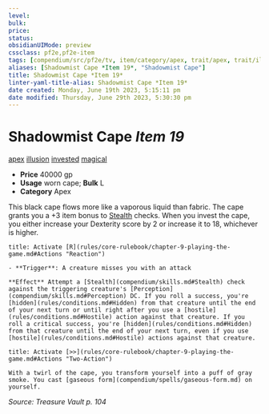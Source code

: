 ```yaml
---
level:
bulk:
price:
status:
obsidianUIMode: preview
cssclass: pf2e,pf2e-item
tags: [compendium/src/pf2e/tv, item/category/apex, trait/apex, trait/illusion, trait/invested, trait/magical]
aliases: [Shadowmist Cape *Item 19*, "Shadowmist Cape"]
title: Shadowmist Cape *Item 19*
linter-yaml-title-alias: Shadowmist Cape *Item 19*
date created: Monday, June 19th 2023, 5:15:11 pm
date modified: Thursday, June 29th 2023, 5:30:30 pm
---
```


# Shadowmist Cape *Item 19*

[apex](rules/traits/apex.md) [illusion](rules/traits/illusion.md) [invested](rules/traits/invested.md) [magical](rules/traits/magical.md)  

- **Price** 40000 gp
- **Usage** worn cape; **Bulk** L
- **Category** Apex

This black cape flows more like a vaporous liquid than fabric. The cape grants you a +3 item bonus to [Stealth](compendium/skills.md#Stealth) checks. When you invest the cape, you either increase your Dexterity score by 2 or increase it to 18, whichever is higher.

```ad-embed-ability
title: Activate [R](rules/core-rulebook/chapter-9-playing-the-game.md#Actions "Reaction")

- **Trigger**: A creature misses you with an attack

**Effect** Attempt a [Stealth](compendium/skills.md#Stealth) check against the triggering creature's [Perception](compendium/skills.md#Perception) DC. If you roll a success, you're [hidden](rules/conditions.md#Hidden) from that creature until the end of your next turn or until right after you use a [hostile](rules/conditions.md#Hostile) action against that creature. If you roll a critical success, you're [hidden](rules/conditions.md#Hidden) from that creature until the end of your next turn, even if you use [hostile](rules/conditions.md#Hostile) actions against that creature.
```

```ad-embed-ability
title: Activate [>>](rules/core-rulebook/chapter-9-playing-the-game.md#Actions "Two-Action")

With a twirl of the cape, you transform yourself into a puff of gray smoke. You cast [gaseous form](compendium/spells/gaseous-form.md) on yourself.
```

*Source: Treasure Vault p. 104*
